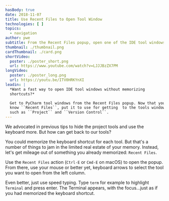 ```yaml
---
hasBody: true
date: 2018-11-07
title: Use Recent Files to Open Tool Window
technologies: [ ]
topics:
  - navigation
author: pwe
subtitle: From the Recent Files popup, open one of the IDE tool windows.
thumbnail: ./thumbnail.png
cardThumbnail: ./card.png
shortVideo:
  poster: ./poster_short.png
  url: https://www.youtube.com/watch?v=LJJJBzZX7PM
longVideo:
  poster: ./poster_long.png
  url: https://youtu.be/ITV0HRKYnXI
leadin: |
  *Want a fast way to open IDE tool windows without memorizing
  shortcuts?*

  Get to PyCharm tool windows from the Recent Files popup. Now that you
  know ``Recent Files``, put it to use for getting  to the tools windows
  such as ``Project`` and ``Version Control``.
---
```


We advocated in previous tips to hide the project tools and use the keyboard more. But how can get back to our tools?

You could memorize the keyboard shortcut for each tool. But that's a number of things to jam in the limited real estate of your memory. Instead, let's get mileage out of something you already memorized: `Recent Files`.

Use the `Recent Files` action (`Ctrl-E` or `Cmd-E` on macOS) to open the popup. From there, use your mouse or better yet, keyboard arrows to select the tool you want to open from the left column.

Even better, just use speed typing. Type `term` for example to highlight `Terminal` and press enter. The Terminal appears, with the focus...just as if you had memorized the keyboard shortcut.
